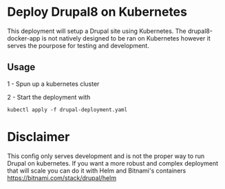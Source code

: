 # Deploy Drupal8 on Kubernetes

This deployment will setup a Drupal site using Kubernetes. The drupal8-docker-app is not
natively designed to be ran on Kubernetes however it serves the pourpose for testing and development.

## Usage

1 - Spun up a kubernetes cluster

2 - Start the deployment with

```
kubectl apply -f drupal-deployment.yaml
```

# Disclaimer

This config only serves development and is not the proper way to run Drupal on kubernetes. If you
want a more robust and complex deployment that will scale you can do it with Helm and Bitnami's
containers https://bitnami.com/stack/drupal/helm
